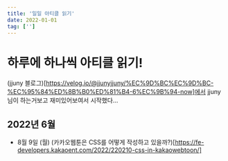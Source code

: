 ```yaml
---
title: '일일 아티클 읽기'
date: 2022-01-01
tag: ['']
---
```


# 하루에 하나씩 아티클 읽기!

(jjuny 블로그)[https://velog.io/@jjunyjjuny/%EC%9D%BC%EC%9D%BC-%EC%95%84%ED%8B%B0%ED%81%B4-6%EC%9B%94-now]에서 jjuny님이 하는거보고 재미있어보여서 시작했다...

## 2022년 6월

- 8월 9일 (월) (카카오웹툰은 CSS를 어떻게 작성하고 있을까?)[https://fe-developers.kakaoent.com/2022/220210-css-in-kakaowebtoon/]
